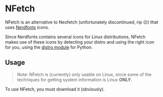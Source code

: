 # NFetch

NFetch is an alternative to Neofetch (unfortunately discontinued, rip ☹️) that uses [Nerdfonts](https://www.nerdfonts.com/) icons.

Since Nerdfonts contains several icons for Linux distributions, NFetch makes use of these icons by detecting your distro and using the right icon for you, using the [distro module](https://distro.readthedocs.io/en/latest/) for Python.

## Usage

> Note: NFetch is (currently) only usable on Linux, since some of the techniques for getting system information is Linux **ONLY**.

To use NFetch, you must download it (obviously).
